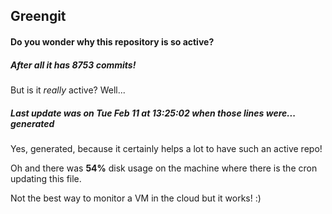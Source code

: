 ## Greengit

#### Do you wonder why this repository is so active?

##### After all it has 8753 commits!

But is it *really* active? Well...

##### Last update was on Tue Feb 11 at 13:25:02 when those lines were... generated

Yes, generated, because it certainly helps a lot to have such an active repo!

Oh and there was **54%** disk usage on the machine
where there is the cron updating this file.

Not the best way to monitor a VM in the cloud but it works! :)
